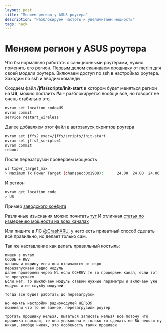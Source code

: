 ```yaml
---
layout: post
title: "Меняем регион у ASUS роутера"
description: "Разблокируем частоты и увеличиваем мощность"
tags: hack
---
```

# Меняем регион у ASUS роутера

Что бы нормально работать с санкционными роутерами, нужно поменять его регион.
Первым делом скачиваем прошивку от [merlin](https://www.asuswrt-merlin.net/download) для своей модели роутера.
Включаем доступ по ssh в настройках роутера.
Заходим по ssh и вводим команды


Создаём файл **/jffs/scripts/init-start** в котором будет меняться регион на **US**, можно постаить **#a** - разблокируется вообще всё, но говорят не очень стабильно это.
```sh
nvram set location_code=US
nvram commit
service restart_wireless
```

Далее добавляем этот файл в автозапуск скриптов роутера
```sh
nvram set jffs2_exec=/jffs/scripts/init-start
nvram set jffs2_scripts=1
nvram commit
reboot
```

После перезагрузки проверяем мощность 
```sh
wl txpwr_target_max
> Maximum Tx Power Target (chanspec:0x1908):      24.00  24.00  24.00  24.00
```

И регион 
```sh
nvram get location_code
> US
```

Пример [заводского конфига](/assets/blog/asus/nvram.txt)

Различные изыскания можно почитать [тут](https://gist.github.com/francoism90/3dede7973354d067c41bff5e54203fe9)
И отличная [статья по измерению мощности на всех каналах](https://urouter.ru/lab/tx-power.html)


Или пишите в ЛС [@CrashXRU](https://t.me/CrashXRU), у него есть приватный способ сделать всё правильно, но делает только сам.

Так же наставление как делать правильный костыль:
```
пишем в nvram 
CCODE + REV
каналы и ширину если они отличаются от евро
перезапускаем радио модуль
далее проверяем через WL если СС+REV те то проверяем канал, если тот то пропускаем
Если нет, то выключаем модуль ставим нужные параметры и включаем уже модуль и не службу модулей

тогда все будет работать до перезагрузки

но менять настройки радиомодулей НЕЛЬЗЯ
поменяли что то не важное, перезагрузили роутер

трогать прошивку нельзя, пытаться записать нельзя все потому что прошивка плоская, те она упакована и только ro сделать ее RW нельзя ну никак, вообще никак, это особеность таких прошивок
```